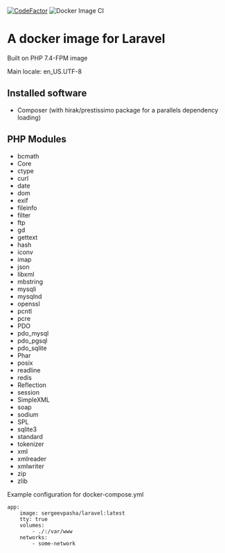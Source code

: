 [![CodeFactor](https://www.codefactor.io/repository/github/sergeevpasha/laravel-docker-image/badge)](https://www.codefactor.io/repository/github/sergeevpasha/laravel-docker-image)
![Docker Image CI](https://github.com/sergeevpasha/laravel-docker-image/workflows/Docker%20Image%20CI/badge.svg)

# A docker image for Laravel

Built on PHP 7.4-FPM image

Main locale: en_US.UTF-8

## Installed software

* Composer (with hirak/prestissimo package for a parallels dependency loading)

## PHP Modules

* bcmath       
* Core
* ctype
* curl
* date
* dom
* exif
* fileinfo
* filter
* ftp
* gd
* gettext
* hash
* iconv
* imap
* json
* libxml
* mbstring
* mysqli
* mysqlnd
* openssl
* pcntl
* pcre
* PDO
* pdo_mysql
* pdo_pgsql
* pdo_sqlite
* Phar
* posix
* readline
* redis
* Reflection
* session
* SimpleXML
* soap
* sodium
* SPL
* sqlite3
* standard
* tokenizer
* xml
* xmlreader
* xmlwriter
* zip
* zlib

Example configuration for docker-compose.yml
```
app:
    image: sergeevpasha/laravel:latest
    tty: true
    volumes:
        - ./:/var/www
    networks:
        - some-network
```